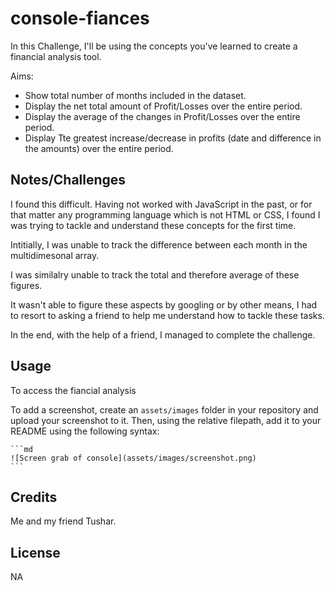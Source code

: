 # console-fiances
In this Challenge, I'll be using the concepts you've learned to create a financial analysis tool.

Aims:
- Show total number of months included in the dataset.
- Display the net total amount of Profit/Losses over the entire period.
- Display the average of the changes in Profit/Losses over the entire period. 
- Display Tte greatest increase/decrease in profits (date and difference in the amounts) over the entire period.

## Notes/Challenges

I found this difficult. Having not worked with JavaScript in the past, or for that matter any programming language which is not HTML or CSS, I found I was trying to tackle and understand these concepts for the first time. 

Intitially, I was unable to track the difference between each month in the multidimesonal array.

I was similalry unable to track the total and therefore average of these figures.

It wasn't able to figure these aspects by googling or by other means, I had to resort to asking a friend to help me understand how to tackle these tasks.

In the end, with the help of a friend, I managed to complete the challenge.

## Usage

To access the fiancial analysis

To add a screenshot, create an `assets/images` folder in your repository and upload your screenshot to it. Then, using the relative filepath, add it to your README using the following syntax:

    ```md
    ![Screen grab of console](assets/images/screenshot.png)
    ```

## Credits

Me and my friend Tushar.

## License

NA